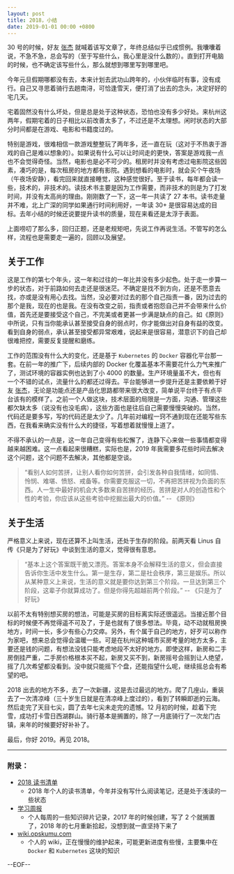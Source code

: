 ```yaml
---
layout: post
title: 2018，小结 
date: 2019-01-01 00:00 +0800
---
```


30 号的时候，好友 [张杰](http://www.zhangjiee.com) 就喊着该写文章了，年终总结似乎已成惯例。我囔囔着说，不急不急，总会写的（至于写些什么，我心里是没什么数的）。直到打开电脑的时候，也不确定该写些什么，那么就想到哪里写到哪里吧。

今年元旦假期哪都没有去，本来计划去武功山跨年的，小伙伴临时有事，没有成行。自己又寻思着骑行去趟南浔，可恰逢雪天，便打消了出去的念头，决定好好的宅几天。

宅着固然没有什么坏处，但是总是处于这种状态，恐怕也没有多少好处。来杭州这两年，假期宅着的日子相比以前改善太多了，不过还是不太理想。闲时状态的大部分时间都是在游戏、电影和书籍度过的。

特别是游戏，很难相信一款游戏整整玩了两年多，还一直在玩（这对于不热衷于游戏的自己是难以想象的）。如果说有什么可以让时间走的更快，答案是游戏我一点也不会觉得奇怪。当然，电影也是必不可少的。租房时并没有考虑过电影院这些因素，凑巧的是，每次租房的地方都有影院。遇到想看的电影时，就会买个午夜场（午夜场安静），看完回来就直接睡觉，这种感觉很好。至于读书，每年都会读一些，技术的，非技术的。读技术书主要是因为工作需要，而非技术的则是为了打发时间，并没有太高尚的理由。刚刚数了一下，这一年一共读了 27 本书。读书走量并不难，北上广深的同学如果通行时间利用好，一年读 30+ 是很容易达成的目标。去年小结的时候还说要提升读书的质量，现在来看还是太浮于表面。

上面唠叨了那么多，回归正题，还是老规矩吧，先说工作再说生活。不管写的怎么样，流程也是需要走一遍的，回顾以及展望。

## 关于工作

这是工作的第七个年头，这一年和过往的一年比并没有多少起色。处于走一步算一步的状态，对于前路如何去走还是很迷茫。不确定是找不到方向，还是不愿意去找，亦或是没有用心去找。当然，没必要对过去的那个自己指责一番，因为过去的那个是我，现在的也是我。在没有改变之前，指责或者抱怨自己并不会带来什么价值，首先还是要接受这个自己，不完美或者更甚一步满是缺点的自己。如《原则》中所说，只有当你能承认甚至接受自身的弱点时，你才能做出对自身有益的改变。看到自身的弱点，承认甚至接受都异常艰难，说起来是很容易，潜意识下的自己却很难把控，需要反复提醒和磨练。

工作的范围没有什么大的变化，还是基于 `Kubernetes` 的 `Docker` 容器化平台那一套。在前一年的推广下，后续内部的 Docker 化覆盖基本不需要花什么力气来推广了，测试环境的容器实例也达到了小 4000 的数量。生产环境量虽不大，但也有一个不错的试点，流量什么的都还过得去。平台能够进一步提升还是主要依赖于好友 [张杰](http://www.zhangjiee.com)，无论是功能点还是产品化思路都带来很大改变，简单说平台终于有点平台该有的模样了。之前一个人做这块，技术层面的局限是一方面，沟通、管理这些都欠缺太多（说没有也没毛病），这些方面也是往后自己需要慢慢突破的。当然，代码还是要多写，写的代码还是太少了。几年前对编程一窍不通到现在还能写些东西，在我看来确实没有什么大的捷径，写着想着就慢慢上道了。

不得不承认的一点是，这一年自己变得有些松懈了，连静下心来做一些事情都变得越来越困难。这一点看起来很糟糕，实际也是，2019 年我需要多花些时间去解决这个问题，这个问题不去解决，其他都是空谈。

> “看别人如何苦拼，让别人看你如何苦拼，会引发各种自我情绪，如同情、怜悯、难堪、愤怒、戒备等。你需要克服这一切，不再把苦拼视为负面的东西。人一生中最好的机会大多数来自苦拼的经历。苦拼是对人的创造性和个性的考验，你应该从这些考验中挖掘出最大的价值。” -- 《原则》

## 关于生活

严格意义上来说，现在还算不上叫生活，还处于生存的阶段。前两天看 Linus 自传《只是为了好玩》中谈到生活的意义，觉得很有意思。

> “基本上这个答案既干脆又漂亮。答案本身不会解释生活的意义，但会直接告诉你生活中发生什么。第一是生存，第二是社会秩序，第三是娱乐。所以从某种意义上来说，生活的意义就是要你达到第三个阶段。一旦达到第三个阶段，这辈子你就算成功了。但是你得先超越前两个阶段。” -- 《只是为了好玩》

以前不太有特别想买房的想法，可能是买房的目标离实际还很遥远。当接近那个目标的时候便不再觉得遥不可及了，于是也就有了很多想法。毕竟，动不动就租房换地方，时间一长，多少有些心力交瘁。另外，有个属于自己的地方，好歹可以称作为家吧，想来总会觉得会温暖一些。可是在杭州这种城市买房考量的地方太多，主要还是钱的问题，有想法没钱只能考虑地段不太好的地方。即使这样，新房和二手房倒挂严重，二手房价格根本买不起，新房又买不到，新房摇号会摇到让人绝望，摇了几次希望都没看到。没中就只能摇下个盘，还能指望什么呢，继续摇总会有希望的吧。

2018 出去的地方不多，去了一次新疆，这是去过最远的地方。爬了几座山，重装去了一次清凉峰（三十岁生日就是在清凉峰上度过的），看到了转瞬即逝的云海。然后走完了天目七尖，圆了去年七尖未走完的遗憾。12 月初的时候，趁着下完雪，成功打卡雪日西湖群山。骑行基本是搁置的，除了一月底骑行了一次龙门古镇，来年的时候要好好补补了。

最后，你好 2019。再见 2018。

---

### 附录：

* [2018 读书清单](https://github.com/opskumu/issues/issues/20)
    * 2018 年个人的读书清单，今年并没有写什么阅读笔记，还是处于浅读的一些状态
* [学习周报](https://github.com/opskumu/issues/issues/19)
    * 个人每周的一些知识碎片记录，2017 年的时候创建，写了 2 个就搁置了，2018 年的七月重新拾起，没想到就一直坚持下来了
* [wiki.opskumu.com](https://wiki.opskumu.com)
    * 个人的 wiki，正在慢慢的维护起来，可能更新进度有些慢，主要集中在 `Docker` 和 `Kubernetes` 这块的知识

--EOF--

